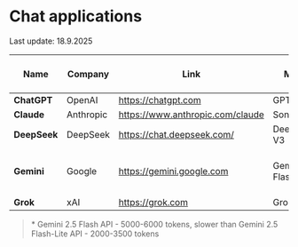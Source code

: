 # Chat applications

Last update:  18.9.2025

| Name              | Company         | Link                            | Model        | External API calls | Image input | PDF URL access |
|-------------------|-----------------|---------------------------------|--------------|---------------|----------------|----------------|
| **ChatGPT**       | OpenAI          | https://chatgpt.com              | GPT-5       | Yes           | Yes | Yes           |
| **Claude**        | Anthropic       | https://www.anthropic.com/claude | Sonnet 4    | Yes           | Yes | Yes           |
| **DeepSeek**      | DeepSeek        | https://chat.deepseek.com/       | DeepSeek-V3 | No            | Yes - but hallucinates | Yes - but hallucinates |
| **Gemini**        | Google          | https://gemini.google.com        | Gemini 2.5 Flash | Yes      | Yes / API* Yes | Yes/No - inconsistent, API* hallucinates |
| **Grok**          | xAI             | https://grok.com                 | Grok 4      | Yes           | Yes | Yes           |

> \* Gemini 2.5 Flash API - 5000-6000 tokens, slower than Gemini 2.5 Flash-Lite API - 2000-3500 tokens


